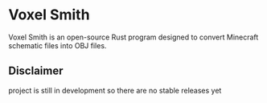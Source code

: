 # Voxel Smith

Voxel Smith is an open-source Rust program designed to convert Minecraft schematic files into OBJ files.

## Disclaimer

project is still in development so there are no stable releases yet
